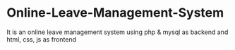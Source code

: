 # Online-Leave-Management-System
It is an online leave management system using php &amp; mysql as backend and  html, css, js as frontend
